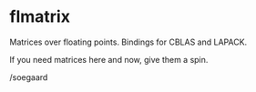 # flmatrix
Matrices over floating points. Bindings for CBLAS and LAPACK.

If you need matrices here and now, give them a spin.

/soegaard
